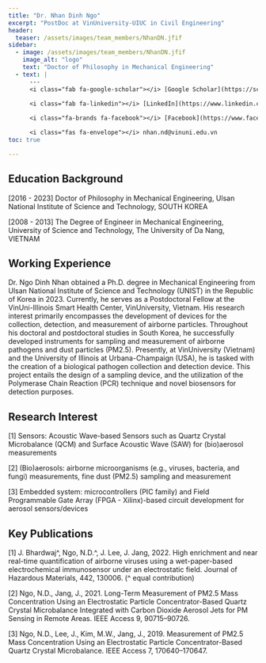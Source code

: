 ```yaml
---
title: "Dr. Nhan Dinh Ngo"
excerpt: "PostDoc at VinUniversity-UIUC in Civil Engineering"
header:
  teaser: /assets/images/team_members/NhanDN.jfif
sidebar:
  - image: /assets/images/team_members/NhanDN.jfif
    image_alt: "logo"
    text: "Doctor of Philosophy in Mechanical Engineering"
  - text: |
      ---
      <i class="fab fa-google-scholar"></i> [Google Scholar](https://scholar.google.com/citations?user=sY_vyyAAAAAJ&hl=en)
      
      <i class="fab fa-linkedin"></i> [LinkedIn](https://www.linkedin.com/in/ngodinhnhan)

      <i class="fa-brands fa-facebook"></i> [Facebook](https://www.facebook.com/ndnhan.bkdn)

      <i class="fas fa-envelope"></i> nhan.nd@vinuni.edu.vn
toc: true

---
```


## Education Background
[2016 - 2023] Doctor of Philosophy in Mechanical Engineering, Ulsan National Institute of Science and Technology, SOUTH KOREA

[2008 - 2013] The Degree of Engineer in Mechanical Engineering, University of Science and Technology, The University of Da Nang, VIETNAM

## Working Experience
Dr. Ngo Dinh Nhan obtained a Ph.D. degree in Mechanical Engineering from Ulsan National Institute of Science and Technology (UNIST) in the Republic of Korea in 2023. Currently, he serves as a Postdoctoral Fellow at the VinUni-Illinois Smart Health Center, VinUniversity, Vietnam. His research interest primarily encompasses the development of devices for the collection, detection, and measurement of airborne particles. Throughout his doctoral and postdoctoral studies in South Korea, he successfully developed instruments for sampling and measurement of airborne pathogens and dust particles (PM2.5). Presently, at VinUniversity (Vietnam) and the University of Illinois at Urbana-Champaign (USA), he is tasked with the creation of a biological pathogen collection and detection device. This project entails the design of a sampling device, and the utilization of the Polymerase Chain Reaction (PCR) technique and novel biosensors for detection purposes.

## Research Interest
[1] Sensors: Acoustic Wave-based Sensors such as Quartz Crystal Microbalance (QCM) and Surface Acoustic Wave (SAW) for (bio)aerosol measurements

[2] (Bio)aerosols: airborne microorganisms (e.g., viruses, bacteria, and fungi) measurements, fine dust (PM2.5) sampling and measurement

[3] Embedded system: microcontrollers (PIC family) and Field Programmable Gate Array (FPGA - Xilinx)-based circuit development for aerosol sensors/devices

## Key Publications 
[1] J. Bhardwaj^, Ngo, N.D.^, J. Lee, J. Jang, 2022. High enrichment and near real-time quantification of airborne viruses using a wet-paper-based electrochemical immunosensor under an electrostatic field. Journal of Hazardous Materials, 442, 130006. (^ equal contribution) 

[2] Ngo, N.D., Jang, J., 2021. Long-Term Measurement of PM2.5 Mass Concentration Using an Electrostatic Particle Concentrator-Based Quartz Crystal Microbalance Integrated with Carbon Dioxide Aerosol Jets for PM Sensing in Remote Areas. IEEE Access 9, 90715–90726.

[3] Ngo, N.D., Lee, J., Kim, M.W., Jang, J., 2019. Measurement of PM2.5 Mass Concentration Using an Electrostatic Particle Concentrator-Based Quartz Crystal Microbalance. IEEE Access 7, 170640–170647.